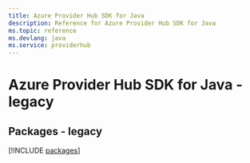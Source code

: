 ```yaml
---
title: Azure Provider Hub SDK for Java
description: Reference for Azure Provider Hub SDK for Java
ms.topic: reference
ms.devlang: java
ms.service: providerhub
---
```

# Azure Provider Hub SDK for Java - legacy
## Packages - legacy
[!INCLUDE [packages](provider-hub-index.md)]

